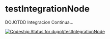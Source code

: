 # testIntegrationNode
DOJOTDD
Integracion Continua...

[ ![Codeship Status for dugol/testIntegrationNode](https://app.codeship.com/projects/dabcffd0-3831-0136-dfac-0aa9c93fd8f3/status?branch=master)](https://app.codeship.com/projects/289807)
